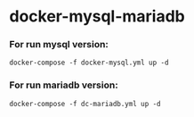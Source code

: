 # docker-mysql-mariadb


### For run mysql version:
```
docker-compose -f docker-mysql.yml up -d
```

### For run mariadb version:
```
docker-compose -f dc-mariadb.yml up -d
```
